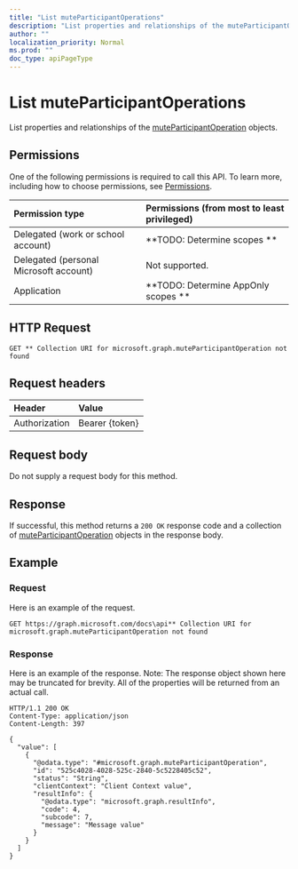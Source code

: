 ```yaml
---
title: "List muteParticipantOperations"
description: "List properties and relationships of the muteParticipantOperation objects."
author: ""
localization_priority: Normal
ms.prod: ""
doc_type: apiPageType
---
```


# List muteParticipantOperations

List properties and relationships of the [muteParticipantOperation](../resources/muteparticipantoperation.md) objects.

## Permissions
One of the following permissions is required to call this API. To learn more, including how to choose permissions, see [Permissions](/concepts/permissions-reference.md).

|Permission type|Permissions (from most to least privileged)|
|:---|:---|
|Delegated (work or school account)|**TODO: Determine scopes **|
|Delegated (personal Microsoft account)|Not supported.|
|Application|**TODO: Determine AppOnly scopes **|

## HTTP Request
<!-- {
  "blockType": "ignored"
}
-->
``` http
GET ** Collection URI for microsoft.graph.muteParticipantOperation not found
```

## Request headers
|Header|Value|
|:---|:---|
|Authorization|Bearer {token}|

## Request body
Do not supply a request body for this method.

## Response
If successful, this method returns a `200 OK` response code and a collection of [muteParticipantOperation](../resources/muteparticipantoperation.md) objects in the response body.

## Example

### Request
Here is an example of the request.
<!-- {
  "blockType": "request",
  "name": "get_muteparticipantoperation"
}
-->
``` http
GET https://graph.microsoft.com/docs\api** Collection URI for microsoft.graph.muteParticipantOperation not found
```

### Response
Here is an example of the response. Note: The response object shown here may be truncated for brevity. All of the properties will be returned from an actual call.
<!-- {
  "blockType": "response",
  "truncated": true,
  "@odata.type": "collection(microsoft.graph.muteparticipantoperation)"
}
-->
``` http
HTTP/1.1 200 OK
Content-Type: application/json
Content-Length: 397

{
  "value": [
    {
      "@odata.type": "#microsoft.graph.muteParticipantOperation",
      "id": "525c4028-4028-525c-2840-5c5228405c52",
      "status": "String",
      "clientContext": "Client Context value",
      "resultInfo": {
        "@odata.type": "microsoft.graph.resultInfo",
        "code": 4,
        "subcode": 7,
        "message": "Message value"
      }
    }
  ]
}
```

